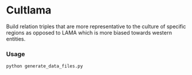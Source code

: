 # Cultlama

Build relation triples that are more representative to the culture of specific regions as 
opposed to LAMA which is more biased towards western entities.


### Usage
```
python generate_data_files.py
```
